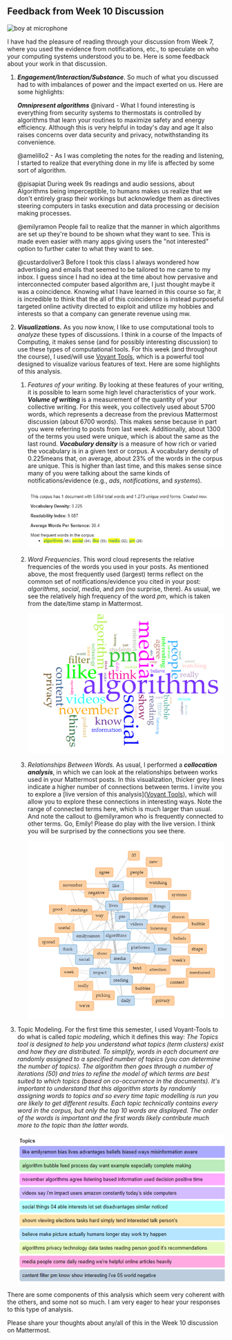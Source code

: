 ## Feedback from Week 10 Discussion

![boy at microphone](https://images.unsplash.com/photo-1453738773917-9c3eff1db985?q=80&w=1770&auto=format&fit=crop&ixlib=rb-4.0.3&ixid=M3wxMjA3fDB8MHxwaG90by1wYWdlfHx8fGVufDB8fHx8fA%3D%3D)

I have had the pleasure of reading through your discussion from Week 7, where you used the evidence from notifications, etc., to speculate on who your computing systems understood you to be. Here is some feedback about your work in that discussion.

1. ***Engagement/Interaction/Substance***. So much of what you discussed had to with imbalances of power and the impact exerted on us. Here are some highlights:

   

   ***Omnipresent algorithms***
   @nivard -  What I found interesting is everything from security systems to thermostats is controlled by algorithms that learn your routines to maximize safety and energy efficiency. Although this is very helpful in today's day and age  It also raises concerns over data security and privacy, notwithstanding its convenience.

   @amelillo2 -  As I was completing the notes for the reading and listening, I started to realize that everything done in my life is affected by some sort of algorithm.

   @pisapiat During week 9s readings and audio sessions, about Algorithms being imperceptible, to humans makes us realize that we don't entirely grasp their workings but acknowledge them as directives steering computers in tasks execution and data processing or decision making processes.

   @emilyramon  People fail to realize that the manner in which algorithms are set up they're bound to be shown what they want to see. This is made even easier with many apps giving users the "not interested" option to further cater to what they want to see. 

   @custardoliver3 Before I took this class I always wondered how advertising and emails that seemed to be tailored to me came to my inbox. I guess since I had no idea at the time about how pervasive and interconnected computer based algorithm are, I just thought maybe it was a coincidence. Knowing what I have learned in this course so far, it is incredible to think that the all of this coincidence is instead purposeful targeted online activity directed to exploit and utilize my hobbies and interests so that a company can generate revenue using mw.

   

2. ***Visualizations.*** As you now know, I like to use computational tools to *analyze* these types of discussions. I think in a course of the Impacts of Computing, it makes sense (and for possibly interesting discussion) to use these types of computational tools. For this week (and throughout the course), I used/will use [Voyant Tools](https://voyant-tools.org/), which is a powerful tool designed to visualize various features of text. Here are some highlights of this analysis.

   1. *Features of your writing.*  By looking at these features of your writing, it is possible to learn some high level characteristics of your work. ***Volume of writing*** is a measurement of the quantity of your collective writing. For this week, you collectively used about 5700 words, which represents a decrease from the previous Mattermost discussion (about 6700 words). This makes sense because in part you were referring to posts from last week.  Additionally, about 1300 of the terms you used were unique, which is about the same as the last round. ***Vocabulary density*** is a measure of how rich or varied the vocabulary is in a given text or corpus. A vocabulary density of 0.225means that, on average, about 23% of the words in the corpus are unique. This is higher than last time, and this makes sense since many of you were talking about the same kinds of notifications/evidence (e.g., *ads*, *notifications*, and *systems*).

      ![summary of features of writing for this week](https://github.com/drardito/impactsofcomputingfall2024/blob/main/Images/Impacts%20FA24%20Week8%20Features.png?raw=true)

   2. *Word Frequencies*. This word cloud represents the relative frequencies of the words you used in your posts. As mentioned above, the most frequently used (largest) terms reflect on the common set of notifications/evidence you cited in your post: *algorithms*, *social*, *media*, and *pm* (no surprise, there). As usual, we see the relatively high frequency of the word *pm*, which is taken from the date/time stamp in Mattermost. 

      ![wordcloud](https://github.com/drardito/impactsofcomputingfall2024/blob/main/Images/Impacts%20FA24%20Week8%20Wordcloud.png?raw=true)

   3. *Relationships Between Words.* As usual, I performed a ***collocation analysis***, in which we can look at the relationships between works used in your Mattermost posts. In this visualization, thicker grey lines indicate a higher number of connections between terms. I invite you to explore a [live version of this analysis]([Voyant Tools](https://voyant-tools.org/?corpus=12cdc70b376f12f8cb05c6ab48ca7691&query=algorithms&query=social&query=lives&query=reading&query=impact&query=daily&query=media&query=platforms&query=videos&query=think&query=like&query=things&query=pm&query=filter&query=emilyramon&context=7&view=CollocatesGraph)), which will allow you to explore these connections in interesting ways. Note the range of connected terms here, which is much larger than usual. And note the callout to @emilyramon who is frequently connected to other terms. Go, Emily!  Please do play with the live version. I think you will be surprised by the connections you see there.

      ![word link chart](https://github.com/drardito/impactsofcomputingfall2024/blob/main/Images/Impacts%20FA24%20Week8%20Collocations.png?raw=true)

4. Topic Modeling. For the first time this semester, I used Voyant-Tools to do what is called *topic modeling*, which it defines this way: *The Topics tool is designed to help you understand what topics (term clusters) exist and how they are distributed. To simplify, words in each document are randomly assigned to a specified number of topics (you can determine the number of topics). The algorithm then goes through a number of iterations (50) and tries to refine the model of which terms are best suited to which topics (based on co-occurrence in the documents). It's important to understand that this algorithm starts by randomly assigning words to topics and so every time topic modelling is run you are likely to get different results. Each topic technically contains every word in the corpus, but only the top 10 words are displayed. The order of the words is important and the first words likely contribute much more to the topic than the latter words.*

   ![diagram of a topic model](https://github.com/drardito/impactsofcomputingfall2024/blob/main/Images/Impacts%20FA24%20Week8%20Topics.png?raw=true)

There are some components of this analysis which seem very coherent with the others, and some not so much. I am very eager to hear your responses to this type of analysis.

Please share your thoughts about any/all of this in the Week 10 discussion on Mattermost.
